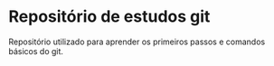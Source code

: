 # Repositório de estudos git

Repositório utilizado para aprender os primeiros passos e comandos básicos do git.
